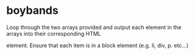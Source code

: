# boybands

Loop through the two arrays provided and output each element in the arrays into their corresponding HTML <div> element. Ensure that each item is in a block element (e.g. li, div, p. etc...)
